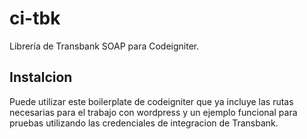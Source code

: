# ci-tbk
Librería de Transbank SOAP para Codeigniter.

## Instalcion
Puede utilizar este boilerplate de codeigniter que ya incluye las rutas necesarias
para el trabajo con wordpress y un ejemplo funcional para pruebas utilizando las credenciales
de integracion de Transbank.
